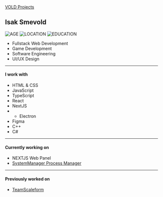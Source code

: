[VOLD Projects](https://github.com/VOLDProjects)

## Isak Smevold
![AGE](https://img.shields.io/badge/2006-08--03-be4df7?style=for-the-badge)
![LOCATION](https://img.shields.io/badge/Hallstahammar-Sweden-f74d4d?style=for-the-badge)
![EDUCATION](https://img.shields.io/badge/Studying%20at-NTI%20Gymnasiet%20V%C3%A4ster%C3%A5s-e8ff63?style=for-the-badge)

* Fullstack Web Development
* Game Development
* Software Engineering
* UI/UX Design

____
#### I work with
* HTML & CSS
* JavaScript
* TypeScript
* React
* NextJS
* * Electron
* Figma
* C++
* C#



____
#### Currently working on
* NEXTJS Web Panel
* [SystemManager Process Manager](https://github.com/SystemMonitorTools)
____
#### Previously worked on
* [TeamScaleform](https://github.com/TeamSCALEFORM/scaleform)




